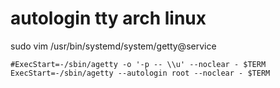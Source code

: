 # autologin tty arch linux 

sudo vim /usr/bin/systemd/system/getty@service
```
#ExecStart=-/sbin/agetty -o '-p -- \\u' --noclear - $TERM
ExecStart=-/sbin/agetty --autologin root --noclear - $TERM
```
